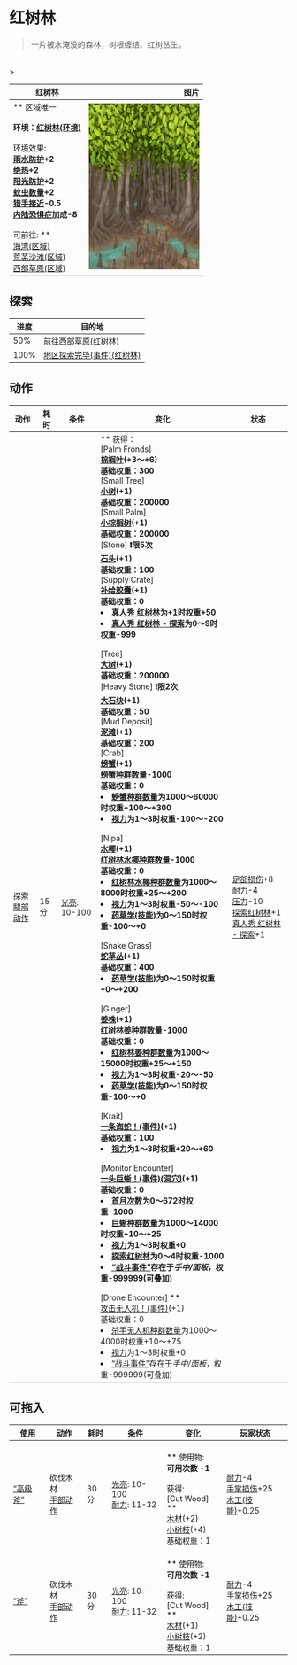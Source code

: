 # 红树林  
> 一片被水淹没的森林，树根缠结、红树丛生。  
<br>  
>   
  
  红树林  |   图片   
 ----  |  ----:   
 ** 区域唯一 **<br><br>**环境：**[红树林(环境)](Env_Mangroves.md)<br><br>** 环境效果: **<br>[雨水防护](RainProtection.md)+2<br>[绝热](InsulationHeat.md)+2<br>[阳光防护](SunProtection.md)+2<br>[蚊虫数量](BugPopulation.md)+2<br>[猎手接近](HuntersProximity.md)-0.5<br>[内陆恐惧症](LandSickness.md)加成-8<br><br>** 可前往: **<br>[海湾(区域)](Bay.md)<br>[荒芜沙滩(区域)](DesolateBeach.md)<br>[西部草原(区域)](GrasslandsW.md)  |  <img decoding="async" src="Sprite/Mangroves.png" href="a.md" style="max-width:300px;max-height:300px;">   
  
## 探索  
进度  |  目的地  
----  |  ----  
50%  |  [前往西部草原(红树林)](Path_MangrovesToGrasslandsW.md)  
100%  |  [地区探索完毕(事件)(红树林)](Event_MangrovesExplored.md)  
## 动作  
动作  |  耗时  |  条件  |  变化  |  状态  
----  |  ----  |  ----  |  ----  |  ----  
探索<br>[腿部动作](LegAction.md)  |  15分  |  [光亮](Light.md): 10-100  |  ** 获得： **<br>** [Palm Fronds] **<br>  [棕榈叶](PalmFronds.md)(+3～+6)<br>基础权重：300<br>** [Small Tree] **<br>  [小树](SmallTree.md)(+1)<br>基础权重：200000<br>** [Small Palm] **<br>  [小棕榈树](SmallPalm.md)(+1)<br>基础权重：200000<br>** [Stone] **❗限5次<br>  [石头](Stone.md)(+1)<br>基础权重：100<br>** [Supply Crate] **<br>  [补给胶囊](TV_SupplyCapsule.md)(+1)<br>基础权重：0<li>[真人秀 红树林](TV_Mangroves.md)为+1时权重+50</li><li>[真人秀 红树林 - 探索](TV_MangrovesExplore.md)为0～9时权重-999</li><br>** [Tree] **<br>  [大树](LargeTree.md)(+1)<br>基础权重：200000<br>** [Heavy Stone] **❗限2次<br>  [大石块](StoneHeavy.md)(+1)<br>基础权重：50<br>** [Mud Deposit] **<br>  [泥滩](MudDeposit.md)(+1)<br>基础权重：200<br>** [Crab] **<br>  [螃蟹](Crab.md)(+1)<br>[螃蟹种群数量](Pop_Crab.md)-1000<br>基础权重：0<li>[螃蟹种群数量](Pop_Crab.md)为1000～60000时权重+100～+300</li><li>[视力](Myopia.md)为1～3时权重-100～-200</li><br>** [Nipa] **<br>  [水椰](NipaPalm.md)(+1)<br>[红树林水椰种群数量](Nipa_MangrovesPop.md)-1000<br>基础权重：0<li>[红树林水椰种群数量](Nipa_MangrovesPop.md)为1000～8000时权重+25～+200</li><li>[视力](Myopia.md)为1～3时权重-50～-100</li><li>[药草学(技能)](Skill_Herbology.md)为0～150时权重-100～+0</li><br>** [Snake Grass] **<br>  [蛇草丛](SnakegrassPatch.md)(+1)<br>基础权重：400<li>[药草学(技能)](Skill_Herbology.md)为0～150时权重+0～+200</li><br>** [Ginger] **<br>  [姜株](GingerPlant.md)(+1)<br>[红树林姜种群数量](Ginger_MangrovesPop.md)-1000<br>基础权重：0<li>[红树林姜种群数量](Ginger_MangrovesPop.md)为1000～15000时权重+25～+150</li><li>[视力](Myopia.md)为1～3时权重-20～-50</li><li>[药草学(技能)](Skill_Herbology.md)为0～150时权重-100～+0</li><br>** [Krait] **<br>  [一条海蛇！(事件)](Event_SeaKraitStep.md)(+1)<br>基础权重：100<li>[视力](Myopia.md)为1～3时权重+20～+60</li><br>** [Monitor Encounter] **<br>  [一头巨蜥！(事件)(洞穴)](Event_MonitorFight.md)(+1)<br>基础权重：0<li>[首月次数](FirstMonthCounter.md)为0～672时权重-1000</li><li>[巨蜥种群数量](Pop_Monitor.md)为1000～14000时权重+10～+25</li><li>[视力](Myopia.md)为1～3时权重+0</li><li>[探索红树林](Exploration_Mangroves.md)为0～4时权重-1000</li><li>[“战斗事件”](tag_FightEvent.md)存在于*手中/面板*，权重-999999(可叠加)</li><br>** [Drone Encounter] **<br>  [攻击无人机！(事件)](Event_DroneFight.md)(+1)<br>基础权重：0<li>[杀手无人机种群数量](Pop_Drone.md)为1000～4000时权重+10～+75</li><li>[视力](Myopia.md)为1～3时权重+0</li><li>[“战斗事件”](tag_FightEvent.md)存在于*手中/面板*，权重-999999(可叠加)</li>  |  [足部损伤](FootDamage.md)+8<br>[耐力](Stamina.md)-4<br>[压力](Stress.md)-10<br>[探索红树林](Exploration_Mangroves.md)+1<br>[真人秀 红树林 - 探索](TV_MangrovesExplore.md)+1  
## 可拖入  
使用  |  动作  |  耗时  |  条件  |  变化  |  玩家状态  
----  |  ----  |  ----  |  ----  |  ----  |  ----  
[“高级斧”](tag_AxeAdv.md)  |  砍伐木材<br>[手部动作](HandAction.md)  |  30分  |  [光亮](Light.md): 10-100<br>[耐力](Stamina.md): 11-32  |  <br>** 使用物: **<br>可用次数  -1<br><br>** 获得: **<br>** [Cut Wood] **<br>  [木材](Wood.md)(+2)<br>  [小树枝](Sticks.md)(+4)<br>基础权重：1  |  [耐力](Stamina.md)-4<br>[手掌损伤](HandDamage.md)+25<br>[木工(技能)](Skill_Woodworking.md)+0.25  
[“斧”](tag_Axe.md)  |  砍伐木材<br>[手部动作](HandAction.md)  |  30分  |  [光亮](Light.md): 10-100<br>[耐力](Stamina.md): 11-32  |  <br>** 使用物: **<br>可用次数  -1<br><br>** 获得: **<br>** [Cut Wood] **<br>  [木材](Wood.md)(+1)<br>  [小树枝](Sticks.md)(+2)<br>基础权重：1  |  [耐力](Stamina.md)-4<br>[手掌损伤](HandDamage.md)+25<br>[木工(技能)](Skill_Woodworking.md)+0.25  


<script>document.title="红树林 - 卡牌生存百科 Card Survival Wiki";</script>